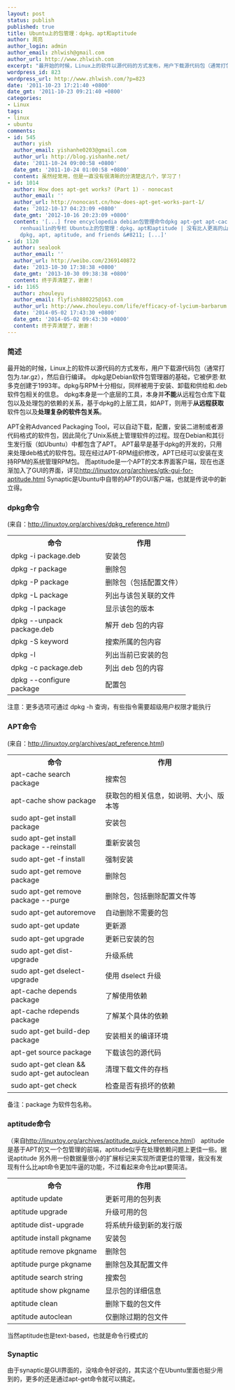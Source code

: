 ```yaml
---
layout: post
status: publish
published: true
title: Ubuntu上的包管理：dpkg，apt和aptitude
author: 周亮
author_login: admin
author_email: zhlwish@gmail.com
author_url: http://www.zhlwish.com
excerpt: "最开始的时候，Linux上的软件以源代码的方式发布，用户下载源代码包（通常打包为.tar.gz），然后自行编译。dpkg是Debian软件包管理器的基础，它被伊恩&middot;默多克创建于1993年。dpkg与RPM十分相似，同样被用于安装、卸载和供给和.deb软件包相关的信息。本身是一个底层的工具，本身并不能从远程包仓库下载包以及处理包的依赖的关系，基于dpkg的上层工具，如APT，则用于从远程获取软件包以及处理复杂的软件包关系。"
wordpress_id: 823
wordpress_url: http://www.zhlwish.com/?p=823
date: '2011-10-23 17:21:40 +0800'
date_gmt: '2011-10-23 09:21:40 +0800'
categories:
- Linux
tags:
- linux
- ubuntu
comments:
- id: 545
  author: yish
  author_email: yishanhe0203@gmail.com
  author_url: http://blog.yishanhe.net/
  date: '2011-10-24 09:00:58 +0800'
  date_gmt: '2011-10-24 01:00:58 +0800'
  content: 虽然经常用，但是一直没有很清晰的分清楚这几个，学习了！
- id: 1014
  author: How does apt-get works? (Part 1) - nonocast
  author_email: ''
  author_url: http://nonocast.cn/how-does-apt-get-works-part-1/
  date: '2012-10-17 04:23:09 +0800'
  date_gmt: '2012-10-16 20:23:09 +0800'
  content: '[...] free encyclopedia debian包管理命令dpkg apt-get apt-cache aptitude &#8211;
    renhuailin的专栏 Ubuntu上的包管理：dpkg，apt和aptitude | 没有比人更高的山 DEB package notes &#8211;
    dpkg, apt, aptitude, and friends &#8211; [...]'
- id: 1120
  author: sealook
  author_email: ''
  author_url: http://weibo.com/2369140872
  date: '2013-10-30 17:38:38 +0800'
  date_gmt: '2013-10-30 09:38:38 +0800'
  content: 终于弄清楚了，谢谢！
- id: 1165
  author: zhouleyu
  author_email: flyfish880225@163.com
  author_url: http://www.zhouleyu.com/life/efficacy-of-lycium-barbarum
  date: '2014-05-02 17:43:30 +0800'
  date_gmt: '2014-05-02 09:43:30 +0800'
  content: 终于弄清楚了，谢谢！
---
```


### 简述

最开始的时候，Linux上的软件以源代码的方式发布，用户下载源代码包（通常打包为.tar.gz），然后自行编译。
dpkg是Debian软件包管理器的基础，它被伊恩&middot;默多克创建于1993年。dpkg与RPM十分相似，同样被用于安装、卸载和供给和.deb软件包相关的信息。
dpkg本身是一个底层的工具，本身并**不能**从远程包仓库下载包以及处理包的依赖的关系，基于dpkg的上层工具，如APT，则用于**从远程获取**软件包以及**处理复杂的软件包关系**。

APT全称Advanced Packaging Tool，可以自动下载，配置，安装二进制或者源代码格式的软件包，因此简化了Unix系统上管理软件的过程。现在Debian和其衍生发行版（如Ubuntu）中都包含了APT。
APT最早是基于dpkg的开发的，只用来处理deb格式的软件包。现在经过APT-RPM组织修改，APT已经可以安装在支持RPM的系统管理RPM包。
而aptitude是一个APT的文本界面客户端，现在也逐渐加入了GUI的界面，详见<a title="Aptitude 有了 GTK+ GUI" href="http://linuxtoy.org/archives/gtk-gui-for-aptitude.html" target="_blank">http://linuxtoy.org/archives/gtk-gui-for-aptitude.html</a>
Synaptic是Ubuntu中自带的APT的GUI客户端，也就是传说中的新立得。

### dpkg命令

(来自：<a href="http://linuxtoy.org/archives/dpkg_reference.html" target="_blank">http://linuxtoy.org/archives/dpkg_reference.html</a>)
<table>
<tbody>
<tr>
<th width="200">命令</th>
<th>作用</th>
</tr>
<tr>
<td>dpkg -i package.deb</td>
<td>安装包</td>
</tr>
<tr>
<td>dpkg -r package</td>
<td>删除包</td>
</tr>
<tr>
<td>dpkg -P package</td>
<td>删除包（包括配置文件）</td>
</tr>
<tr>
<td>dpkg -L package</td>
<td>列出与该包关联的文件</td>
</tr>
<tr>
<td>dpkg -l package</td>
<td>显示该包的版本</td>
</tr>
<tr>
<td>dpkg --unpack package.deb</td>
<td>解开 deb 包的内容</td>
</tr>
<tr>
<td>dpkg -S keyword</td>
<td>搜索所属的包内容</td>
</tr>
<tr>
<td>dpkg -l</td>
<td>列出当前已安装的包</td>
</tr>
<tr>
<td>dpkg -c package.deb</td>
<td>列出 deb 包的内容</td>
</tr>
<tr>
<td>dpkg --configure package</td>
<td>配置包</td>
</tr>
</tbody>
</table>
注意：更多选项可通过 dpkg -h 查询，有些指令需要超级用户权限才能执行

### APT命令

(来自：<a href="http://linuxtoy.org/archives/apt_reference.html" target="_blank">http://linuxtoy.org/archives/apt_reference.html</a>)
<table>
<tbody>
<tr>
<th width="200">命令</th>
<th>作用</th>
</tr>
<tr>
<td>apt-cache search package</td>
<td>搜索包</td>
</tr>
<tr>
<td>apt-cache show package</td>
<td>获取包的相关信息，如说明、大小、版本等</td>
</tr>
<tr>
<td>sudo apt-get install package</td>
<td>安装包</td>
</tr>
<tr>
<td>sudo apt-get install package --reinstall</td>
<td>重新安装包</td>
</tr>
<tr>
<td>sudo apt-get -f install</td>
<td>强制安装</td>
</tr>
<tr>
<td>sudo apt-get remove package</td>
<td>删除包</td>
</tr>
<tr>
<td>sudo apt-get remove package --purge</td>
<td>删除包，包括删除配置文件等</td>
</tr>
<tr>
<td>sudo apt-get autoremove</td>
<td>自动删除不需要的包</td>
</tr>
<tr>
<td>sudo apt-get update</td>
<td>更新源</td>
</tr>
<tr>
<td>sudo apt-get upgrade</td>
<td>更新已安装的包</td>
</tr>
<tr>
<td>sudo apt-get dist-upgrade</td>
<td>升级系统</td>
</tr>
<tr>
<td>sudo apt-get dselect-upgrade</td>
<td>使用 dselect 升级</td>
</tr>
<tr>
<td>apt-cache depends package</td>
<td>了解使用依赖</td>
</tr>
<tr>
<td>apt-cache rdepends package</td>
<td>了解某个具体的依赖</td>
</tr>
<tr>
<td>sudo apt-get build-dep package</td>
<td>安装相关的编译环境</td>
</tr>
<tr>
<td>apt-get source package</td>
<td>下载该包的源代码</td>
</tr>
<tr>
<td>sudo apt-get clean &amp;&amp; sudo apt-get autoclean</td>
<td>清理下载文件的存档</td>
</tr>
<tr>
<td>sudo apt-get check</td>
<td>检查是否有损坏的依赖</td>
</tr>
</tbody>
</table>
备注：package 为软件包名称。

### aptitude命令
（来自<a href="http://linuxtoy.org/archives/aptitude_quick_reference.html" target="_blank">http://linuxtoy.org/archives/aptitude_quick_reference.html</a>）
aptitude是基于APT的又一个包管理的前端，aptitude似乎在处理依赖问题上更佳一些。据说aptitude 另外用一份数据量很小的扩展标记来实现所谓更佳的管理，我没有发现有什么比apt命令更加牛逼的功能，不过看起来命令比apt要简洁。
<table>
<tbody>
<tr>
<th width="200">命令</th>
<th>作用</th>
</tr>
<tr>
<td>aptitude update</td>
<td>更新可用的包列表</td>
</tr>
<tr>
<td>aptitude upgrade</td>
<td>升级可用的包</td>
</tr>
<tr>
<td>aptitude dist-upgrade</td>
<td>将系统升级到新的发行版</td>
</tr>
<tr>
<td>aptitude install pkgname</td>
<td>安装包</td>
</tr>
<tr>
<td>aptitude remove pkgname</td>
<td>删除包</td>
</tr>
<tr>
<td>aptitude purge pkgname</td>
<td>删除包及其配置文件</td>
</tr>
<tr>
<td>aptitude search string</td>
<td>搜索包</td>
</tr>
<tr>
<td>aptitude show pkgname</td>
<td>显示包的详细信息</td>
</tr>
<tr>
<td>aptitude clean</td>
<td>删除下载的包文件</td>
</tr>
<tr>
<td>aptitude autoclean</td>
<td>仅删除过期的包文件</td>
</tr>
</tbody>
</table>
当然aptitude也是text-based，也就是命令行模式的

### Synaptic

由于synaptic是GUI界面的，没啥命令好说的，其实这个在Ubuntu里面也挺少用到的，更多的还是通过apt-get命令就可以搞定。
